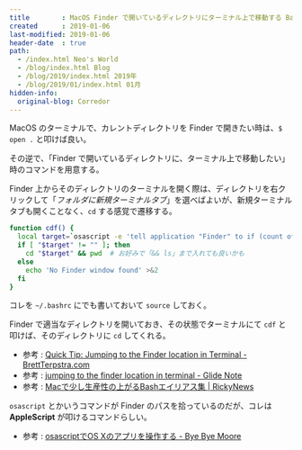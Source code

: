 ```yaml
---
title        : MacOS Finder で開いているディレクトリにターミナル上で移動する Bash 関数
created      : 2019-01-06
last-modified: 2019-01-06
header-date  : true
path:
  - /index.html Neo's World
  - /blog/index.html Blog
  - /blog/2019/index.html 2019年
  - /blog/2019/01/index.html 01月
hidden-info:
  original-blog: Corredor
---
```


MacOS のターミナルで、カレントディレクトリを Finder で開きたい時は、`$ open .` と叩けば良い。

その逆で、「Finder で開いているディレクトリに、ターミナル上で移動したい」時のコマンドを用意する。

Finder 上からそのディレクトリのターミナルを開く際は、ディレクトリを右クリックして「*フォルダに新規ターミナルタブ*」を選べばよいが、新規ターミナルタブも開くことなく、`cd` する感覚で遷移する。

```bash
function cdf() {
  local target=`osascript -e 'tell application "Finder" to if (count of Finder windows) > 0 then get POSIX path of (target of front Finder window as text)'`
  if [ "$target" != "" ]; then
    cd "$target" && pwd  # お好みで「&& ls」まで入れても良いかも
  else
    echo 'No Finder window found' >&2
  fi
}
```

コレを `~/.bashrc` にでも書いておいて `source` しておく。

Finder で適当なディレクトリを開いておき、その状態でターミナルにて `cdf` と叩けば、そのディレクトリに `cd` してくれる。

- 参考 : [Quick Tip: Jumping to the Finder location in Terminal - BrettTerpstra.com](http://brettterpstra.com/2013/02/09/quick-tip-jumping-to-the-finder-location-in-terminal/)
- 参考 : [jumping to the finder location in terminal - Glide Note](https://blog.glidenote.com/blog/2013/02/26/jumping-to-the-finder-location-in-terminal/)
- 参考 : [Macで少し生産性の上がるBashエイリアス集 | RickyNews](http://www.rickynews.com/blog/2014/07/19/useful-bash-aliases/)

`osascript` とかいうコマンドが Finder のパスを拾っているのだが、コレは **AppleScript** が叩けるコマンドらしい。

- 参考 : [osascriptでOS Xのアプリを操作する - Bye Bye Moore](http://shuzo-kino.hateblo.jp/entry/2015/01/03/234722)
